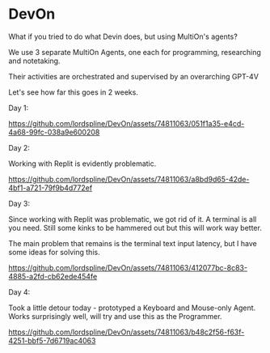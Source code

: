 # DevOn

What if you tried to do what Devin does, but using MultiOn's agents?

We use 3 separate MultiOn Agents, one each for programming, researching and notetaking.

Their activities are orchestrated and supervised by an overarching GPT-4V

Let's see how far this goes in 2 weeks.

Day 1:

https://github.com/lordspline/DevOn/assets/74811063/051f1a35-e4cd-4a68-99fc-038a9e600208

Day 2:

Working with Replit is evidently problematic.

https://github.com/lordspline/DevOn/assets/74811063/a8bd9d65-42de-4bf1-a721-79f9b4d772ef

Day 3:

Since working with Replit was problematic, we got rid of it. A terminal is all you need. Still some kinks to be hammered out but this will work way better.

The main problem that remains is the terminal text input latency, but I have some ideas for solving this.

https://github.com/lordspline/DevOn/assets/74811063/412077bc-8c83-4885-a2fd-cb62ede454fe

Day 4:

Took a little detour today - prototyped a Keyboard and Mouse-only Agent. Works surprisingly well, will try and use this as the Programmer.

https://github.com/lordspline/DevOn/assets/74811063/b48c2f56-f63f-4251-bbf5-7d6719ac4063
